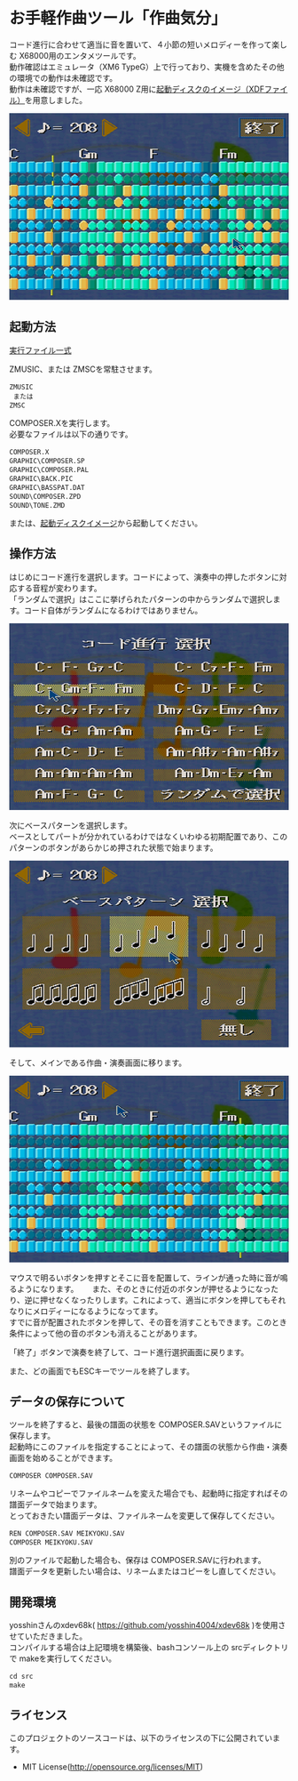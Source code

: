 # お手軽作曲ツール「作曲気分」

コード進行に合わせて適当に音を置いて、４小節の短いメロディーを作って楽しむ X68000用のエンタメツールです。  
動作確認はエミュレータ（XM6 TypeG）上で行っており、実機を含めたその他の環境での動作は未確認です。  
動作は未確認ですが、一応 X68000 Z用に[起動ディスクのイメージ（XDFファイル）](https://github.com/raseene/X68_Composer/releases/latest/download/COMPOSER_XDF.zip)を用意しました。

![Screenshot](./images/Screen00.png)

## 起動方法

[実行ファイル一式](https://github.com/raseene/X68_Composer/releases/latest/download/COMPOSER.zip)


ZMUSIC、または ZMSCを常駐させます。

```
ZMUSIC
 または
ZMSC
```

COMPOSER.Xを実行します。  
必要なファイルは以下の通りです。

```
COMPOSER.X
GRAPHIC\COMPOSER.SP
GRAPHIC\COMPOSER.PAL
GRAPHIC\BACK.PIC
GRAPHIC\BASSPAT.DAT
SOUND\COMPOSER.ZPD
SOUND\TONE.ZMD
```


または、[起動ディスクイメージ](https://github.com/raseene/X68_Composer/releases/latest/download/COMPOSER_XDF.zip)から起動してください。


## 操作方法

はじめにコード進行を選択します。コードによって、演奏中の押したボタンに対応する音程が変わります。  
「ランダムで選択」はここに挙げられたパターンの中からランダムで選択します。コード自体がランダムになるわけではありません。

![Screenshot](./images/Screen01.png)

次にベースパターンを選択します。  
ベースとしてパートが分かれているわけではなくいわゆる初期配置であり、このパターンのボタンがあらかじめ押された状態で始まります。

![Screenshot](./images/Screen02.png)

そして、メインである作曲・演奏画面に移ります。

![Screenshot](./images/Screen03.png)

マウスで明るいボタンを押すとそこに音を配置して、ラインが通った時に音が鳴るようになります。　　
また、そのときに付近のボタンが押せるようになったり、逆に押せなくなったりします。これによって、適当にボタンを押してもそれなりにメロディーになるようになってます。  
すでに音が配置されたボタンを押して、その音を消すこともできます。このとき条件によって他の音のボタンも消えることがあります。

「終了」ボタンで演奏を終了して、コード進行選択画面に戻ります。


また、どの画面でもESCキーでツールを終了します。


## データの保存について

ツールを終了すると、最後の譜面の状態を COMPOSER.SAVというファイルに保存します。  
起動時にこのファイルを指定することによって、その譜面の状態から作曲・演奏画面を始めることができます。

```
COMPOSER COMPOSER.SAV
```

リネームやコピーでファイルネームを変えた場合でも、起動時に指定すればその譜面データで始まります。  
とっておきたい譜面データは、ファイルネームを変更して保存してください。

```
REN COMPOSER.SAV MEIKYOKU.SAV
COMPOSER MEIKYOKU.SAV
```

別のファイルで起動した場合も、保存は COMPOSER.SAVに行われます。  
譜面データを更新したい場合は、リネームまたはコピーをし直してください。


## 開発環境

yosshinさんのxdev68k( https://github.com/yosshin4004/xdev68k )を使用させていただきました。  
コンパイルする場合は上記環境を構築後、bashコンソール上の srcディレクトリで makeを実行してください。

```
cd src
make
```


## ライセンス

このプロジェクトのソースコードは、以下のライセンスの下に公開されています。

* MIT License(http://opensource.org/licenses/MIT)

